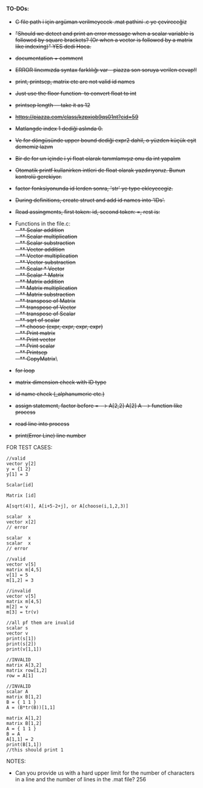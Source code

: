 
#### TO-DOs:
- ~~C file path i için argüman verilmeyecek .mat pathini .c ye çevireceğiz~~
- ~~"Should we detect and print an error message when a scalar variable is followed by square brackets? (Or when a vector is followed by a matrix like indexing)" YES dedi Hoca.~~
- ~~documentation + comment~~
- ~~ERROR lineımızda syntax farklılığı var - piazza son soruya verilen cevap!!~~
- ~~print, printsep, matrix etc are not valid id names~~
- ~~Just use the floor function  to convert float to int~~
- ~~printsep length -- take it as 12~~
- ~~https://piazza.com/class/kzpxjob9qs01nt?cid=59~~
- ~~Matlangde index 1 dediği aslında 0.~~
- ~~Ve for döngüsünde upper bound dediği expr2 dahil, o yüzden küçük eşit dememiz lazım~~
- ~~Bir de for un içinde i yi float olarak tanımlamışız onu da int yapalım~~
- ~~Otomatik printf kullanirken intleri de float olarak yazdırıyoruz. Bunun kontrolü gerekiyor.~~
- ~~factor fonksiyonunda id lerden sonra, 'str' ye type ekleyecegiz.~~
- ~~During definitions, create struct and add id names into 'IDs'.~~
- ~~Read assingments, first token: id, second token: =, rest is: <expr>~~
- Functions in the file.c:\
~~&nbsp;&nbsp;&nbsp;** Scalar addition\
&nbsp;&nbsp;&nbsp;** Scalar multiplication\
&nbsp;&nbsp;&nbsp;** Scalar substraction\
&nbsp;&nbsp;&nbsp;** Vector addition\
&nbsp;&nbsp;&nbsp;** Vector multiplication\
&nbsp;&nbsp;&nbsp;** Vector substraction\
&nbsp;&nbsp;&nbsp;** Scalar * Vector\
&nbsp;&nbsp;&nbsp;** Scalar * Matrix\
&nbsp;&nbsp;&nbsp;** Matrix addition\
&nbsp;&nbsp;&nbsp;** Matrix multiplication\
&nbsp;&nbsp;&nbsp;** Matrix substraction\
&nbsp;&nbsp;&nbsp;** transpose of Matrix\
&nbsp;&nbsp;&nbsp;** transpose of Vector\
&nbsp;&nbsp;&nbsp;** transpose of Scalar\
&nbsp;&nbsp;&nbsp;** sqrt of scalar\
&nbsp;&nbsp;&nbsp;** choose (expr, expr, expr, expr)\
&nbsp;&nbsp;&nbsp;** Print matrix\
&nbsp;&nbsp;&nbsp;** Print vector\
&nbsp;&nbsp;&nbsp;** Print scalar\
&nbsp;&nbsp;&nbsp;** Printsep\
&nbsp;&nbsp;&nbsp;** CopyMatrix~~\
  
- ~~for loop~~
- ~~matrix dimension check with ID type~~
- ~~id name check (_alphanumeric etc.)~~
- ~~assign statement, factor before = --> A[2,2] A[2] A --> function like process~~
- ~~read line into process~~
- ~~print(Error Line) line number~~


FOR TEST CASES: 

```
//valid
vector y[2]
y = {1 2}
y[1] = 3
```

```
Scalar[id]
```

```
Matrix [id]
```

```
A[sqrt(4)], A[i+5-2+j], or A[choose(i,1,2,3)]
```

```
scalar  x
vector x[2]
// error
```

```
scalar  x
scalar  x
// error
```

```
//valid
vector v[5]
matrix m[4,5]
v[1] = 5
m[1,2] = 3
```

```
//invalid
vector v[5]
matrix m[4,5]
m[2] = v
m[3] = tr(v)
```

```
//all pf them are invalid
scalar s
vector v
print(s[1])
print(s[2])
print(v[1,1])
```

```
//INVALID
matrix A[3,2]
matrix row[1,2]
row = A[1]
```

```
//INVALID
scalar A
matrix B[1,2]
B = { 1 1 }
A = (B*tr(B))[1,1]
```

```
matrix A[1,2]
matrix B[1,2]
A = { 1 1 }
B = A
A[1,1] = 2
print(B[1,1])
//this should print 1
```

NOTES:
- Can you provide us with a hard upper limit for the number of characters in a line and the number of lines in the .mat file? 256
